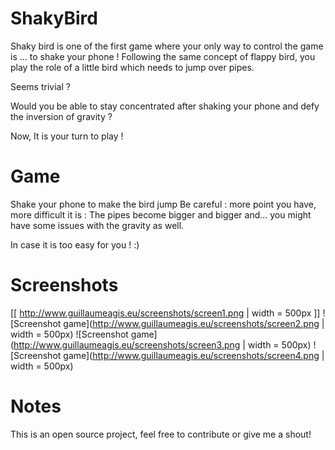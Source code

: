 # ShakyBird

Shaky bird is one of the first game where your only way to control the game is … to shake your phone !
Following the same concept of flappy bird, you play the role of a little bird which needs to jump over pipes.

Seems trivial ?

Would you be able to stay concentrated after shaking your phone and defy the inversion of gravity ?

Now, It is your turn to play !


# Game

Shake your phone to make the bird jump
Be careful : more point you have, more difficult it is : The pipes become bigger and bigger and...
you might have some issues with the gravity as well.

In case it is too easy for you ! :)


# Screenshots

[[ http://www.guillaumeagis.eu/screenshots/screen1.png | width = 500px ]]
![Screenshot game](http://www.guillaumeagis.eu/screenshots/screen2.png | width = 500px)
![Screenshot game](http://www.guillaumeagis.eu/screenshots/screen3.png | width = 500px)
![Screenshot game](http://www.guillaumeagis.eu/screenshots/screen4.png | width = 500px)



# Notes

This is an open source project, feel free to contribute or give me a shout!
